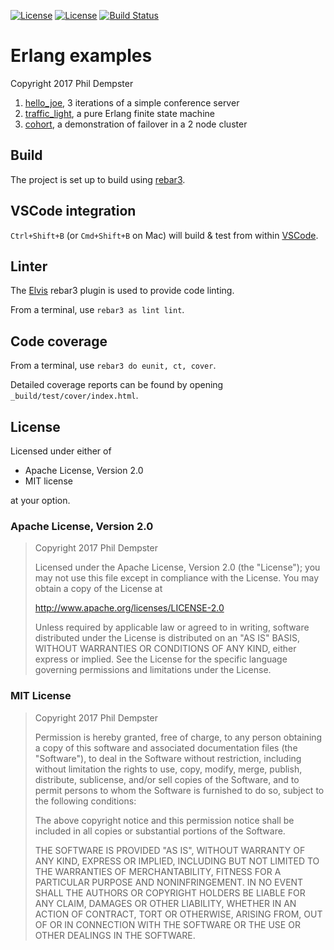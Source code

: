 [![License](https://img.shields.io/badge/License-Apache%202.0-blue.svg)](https://www.apache.org/licenses/LICENSE-2.0)
[![License](https://img.shields.io/badge/License-MIT-blue.svg)](https://opensource.org/licenses/MIT)
[![Build Status](https://travis-ci.org/altaica/erlex.svg?branch=master)](https://travis-ci.org/altaica/erlex)

# Erlang examples

Copyright 2017 Phil Dempster

1. [hello_joe](docs/hello_joe.md), 3 iterations of a simple conference server
2. [traffic_light](docs/traffic_light.md), a pure Erlang finite state machine
3. [cohort](docs/cohort.md), a demonstration of failover in a 2 node cluster

## Build

The project is set up to build using [rebar3].

## VSCode integration

`Ctrl+Shift+B` (or `Cmd+Shift+B` on Mac) will build & test from within [VSCode].

## Linter

The [Elvis] rebar3 plugin is used to provide code linting.

From a terminal, use `rebar3 as lint lint`.

## Code coverage

From a terminal, use `rebar3 do eunit, ct, cover`.

Detailed coverage reports can be found by opening `_build/test/cover/index.html`.

## License

Licensed under either of

 * Apache License, Version 2.0
 * MIT license

at your option.

### Apache License, Version 2.0

> Copyright 2017 Phil Dempster
>
> Licensed under the Apache License, Version 2.0 (the "License");
> you may not use this file except in compliance with the License.
> You may obtain a copy of the License at
>
> <http://www.apache.org/licenses/LICENSE-2.0>
>
> Unless required by applicable law or agreed to in writing, software
> distributed under the License is distributed on an "AS IS" BASIS,
> WITHOUT WARRANTIES OR CONDITIONS OF ANY KIND, either express or implied.
> See the License for the specific language governing permissions and
> limitations under the License.

### MIT License

> Copyright 2017 Phil Dempster
>
> Permission is hereby granted, free of charge, to any person obtaining a copy of this software and associated documentation files (the "Software"), to deal in the Software without restriction, including without limitation the rights to use, copy, modify, merge, publish, distribute, sublicense, and/or sell copies of the Software, and to permit persons to whom the Software is furnished to do so, subject to the following conditions:
>
> The above copyright notice and this permission notice shall be included in all copies or substantial portions of the Software.
>
> THE SOFTWARE IS PROVIDED "AS IS", WITHOUT WARRANTY OF ANY KIND, EXPRESS OR IMPLIED, INCLUDING BUT NOT LIMITED TO THE WARRANTIES OF MERCHANTABILITY, FITNESS FOR A PARTICULAR PURPOSE AND NONINFRINGEMENT. IN NO EVENT SHALL THE AUTHORS OR COPYRIGHT HOLDERS BE LIABLE FOR ANY CLAIM, DAMAGES OR OTHER LIABILITY, WHETHER IN AN ACTION OF CONTRACT, TORT OR OTHERWISE, ARISING FROM, OUT OF OR IN CONNECTION WITH THE SOFTWARE OR THE USE OR OTHER DEALINGS IN THE SOFTWARE.


<!-- Tools -->
[rebar3]:   http://www.rebar3.org/
[VSCode]:   https://code.visualstudio.com
[Elvis]:    https://github.com/inaka/elvis
